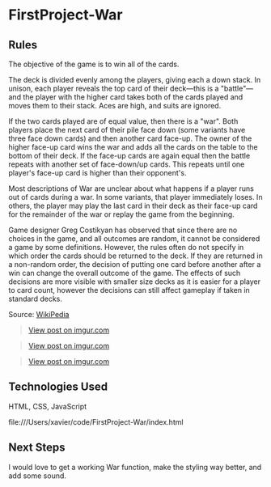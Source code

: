 # FirstProject-War

## Rules

The objective of the game is to win all of the cards.

The deck is divided evenly among the players, giving each a down stack. In unison, each player reveals the top card of their deck—this is a "battle"—and the player with the higher card takes both of the cards played and moves them to their stack. Aces are high, and suits are ignored.

If the two cards played are of equal value, then there is a "war". Both players place the next card of their pile face down (some variants have three face down cards) and then another card face-up. The owner of the higher face-up card wins the war and adds all the cards on the table to the bottom of their deck. If the face-up cards are again equal then the battle repeats with another set of face-down/up cards. This repeats until one player's face-up card is higher than their opponent's.

Most descriptions of War are unclear about what happens if a player runs out of cards during a war. In some variants, that player immediately loses. In others, the player may play the last card in their deck as their face-up card for the remainder of the war or replay the game from the beginning.

Game designer Greg Costikyan has observed that since there are no choices in the game, and all outcomes are random, it cannot be considered a game by some definitions. However, the rules often do not specify in which order the cards should be returned to the deck. If they are returned in a non-random order, the decision of putting one card before another after a win can change the overall outcome of the game. The effects of such decisions are more visible with smaller size decks as it is easier for a player to card count, however the decisions can still affect gameplay if taken in standard decks.

Source: [WikiPedia](https://en.wikipedia.org/wiki/War_(card_game))

<blockquote class="imgur-embed-pub" lang="en" data-id="x9txN6V"><a href="https://imgur.com/x9txN6V">View post on imgur.com</a></blockquote>

<blockquote class="imgur-embed-pub" lang="en" data-id="QC2mjil"><a href="https://imgur.com/QC2mjil">View post on imgur.com</a></blockquote>

<blockquote class="imgur-embed-pub" lang="en" data-id="az1hJxJ"><a href="https://imgur.com/az1hJxJ">View post on imgur.com</a></blockquote>

## Technologies Used

HTML, CSS, JavaScript

file:///Users/xavier/code/FirstProject-War/index.html

## Next Steps

I would love to get a working War function, make the styling way better, and add some sound.  
